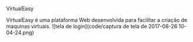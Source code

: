 VirtualEasy

VirtualEasy é uma plataforma Web desenvolvida para facilitar a criação de maquinas virtuais.
![tela de login](code/captura de tela de 2017-08-26 10-04-24.png)
